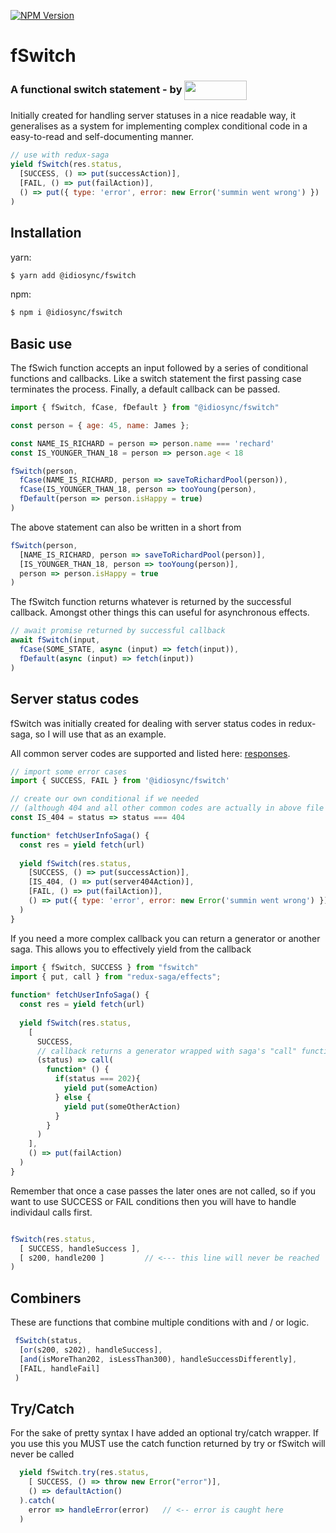 [![NPM Version][npm-image]][npm-url]
# fSwitch
<h3>A functional switch statement - by <a href="https://www.npmjs.com/~idiosync"><img width="100px" height="31px" valign="middle" src="https://storage.googleapis.com/idiosync-web-images/telescope/idiosync_very_small.png"></a></h3>

Initially created for handling server statuses in a nice readable way, it generalises as a system for
implementing complex conditional code in a easy-to-read and self-documenting manner. 

```js
// use with redux-saga
yield fSwitch(res.status,
  [SUCCESS, () => put(successAction)],
  [FAIL, () => put(failAction)],
  () => put({ type: 'error', error: new Error('summin went wrong') })
)
```
 
## Installation

yarn:
```bash
$ yarn add @idiosync/fswitch
```

npm:
```bash
$ npm i @idiosync/fswitch
```

 

## Basic use
The fSwich function accepts an input followed by a series of conditional functions and callbacks. Like a switch statement the first 
passing case terminates the process. Finally, a default callback can be passed.

```js
import { fSwitch, fCase, fDefault } from "@idiosync/fswitch"

const person = { age: 45, name: James };

const NAME_IS_RICHARD = person => person.name === 'rechard'
const IS_YOUNGER_THAN_18 = person => person.age < 18

fSwitch(person,
  fCase(NAME_IS_RICHARD, person => saveToRichardPool(person)),
  fCase(IS_YOUNGER_THAN_18, person => tooYoung(person),
  fDefault(person => person.isHappy = true)
)
```

The above statement can also be written in a short from
```js
fSwitch(person,
  [NAME_IS_RICHARD, person => saveToRichardPool(person)],
  [IS_YOUNGER_THAN_18, person => tooYoung(person)],
  person => person.isHappy = true
)
``` 

The fSwitch function returns whatever is returned by the successful callback.
Amongst other things this can useful for asynchronous effects.
```js
// await promise returned by successful callback
await fSwitch(input,
  fCase(SOME_STATE, async (input) => fetch(input)),
  fDefault(async (input) => fetch(input))
)
```

## Server status codes
fSwitch was initially created for dealing with server status codes in
redux-saga, so I will use that as an example.

All common server codes are supported and listed here: [responses]. 

```js
// import some error cases
import { SUCCESS, FAIL } from '@idiosync/fswitch'

// create our own conditional if we needed
// (although 404 and all other common codes are actually in above file too)
const IS_404 = status => status === 404

function* fetchUserInfoSaga() {
  const res = yield fetch(url)
  
  yield fSwitch(res.status,
    [SUCCESS, () => put(successAction)],
    [IS_404, () => put(server404Action)],
    [FAIL, () => put(failAction)],
    () => put({ type: 'error', error: new Error('summin went wrong') })
  )
}
```

If you need a more complex callback you can return a generator or another saga.
This allows you to effectively yield from the callback

```js
import { fSwitch, SUCCESS } from "fswitch"
import { put, call } from "redux-saga/effects";
 
function* fetchUserInfoSaga() {
  const res = yield fetch(url)
  
  yield fSwitch(res.status,
    [
      SUCCESS,
      // callback returns a generator wrapped with saga's "call" function 
      (status) => call( 
        function* () {
          if(status === 202){
            yield put(someAction)
          } else {
            yield put(someOtherAction)
          }
        }
      )
    ],
    () => put(failAction)
  )
}
```

Remember that once a case passes the later ones are not called, so if you want to use SUCCESS or FAIL conditions
then you will have to handle individaul calls first.

```js

fSwitch(res.status, 
  [ SUCCESS, handleSuccess ],
  [ s200, handle200 ]         // <--- this line will never be reached
) 

```

## Combiners
These are functions that combine multiple conditions with and / or logic.
```js
 fSwitch(status,
  [or(s200, s202), handleSuccess],
  [and(isMoreThan202, isLessThan300), handleSuccessDifferently],
  [FAIL, handleFail]
 )
```

## Try/Catch
For the sake of pretty syntax I have added an optional try/catch wrapper. If you use this you 
MUST use the catch function returned by try or fSwitch will never be called
```js
  yield fSwitch.try(res.status,
    [ SUCCESS, () => throw new Error("error")],
    () => defaultAction()
  ).catch(
    error => handleError(error)   // <-- error is caught here
  )
```
 

[npm-image]: https://img.shields.io/npm/v/@idiosync/fswitch
[npm-url]: https://www.npmjs.com/package/@idiosync/fswitch
[responses]: https://github.com/trickeyd/fswitch/blob/master/src/cases/responses.js
